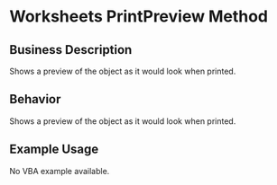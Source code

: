 # Worksheets PrintPreview Method

## Business Description
Shows a preview of the object as it would look when printed.

## Behavior
Shows a preview of the object as it would look when printed.

## Example Usage
No VBA example available.